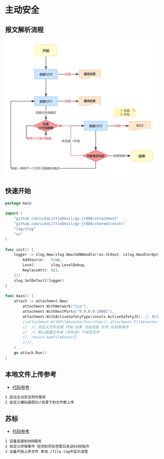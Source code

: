 # 主动安全

## 报文解析流程
![主动安全报文解析流程](../example/attachment/testdata/jt808主动安全.jpg)

## 快速开始

``` go
package main

import (
	"github.com/cuteLittleDevil/go-jt808/attachment"
	"github.com/cuteLittleDevil/go-jt808/shared/consts"
	"log/slog"
	"os"
)

func init() {
	logger := slog.New(slog.NewJSONHandler(os.Stdout, &slog.HandlerOptions{
		AddSource:   true,
		Level:       slog.LevelDebug,
		ReplaceAttr: nil,
	}))
	slog.SetDefault(logger)
}

func main() {
	attach := attachment.New(
		attachment.WithNetwork("tcp"),
		attachment.WithHostPorts("0.0.0.0:10001"),
		attachment.WithActiveSafetyType(consts.ActiveSafetyJS), // 默认苏标 支持黑标 广东标 湖南标 四川标
		//attachment.WithFileEventerFunc(func() attachment.FileEventer {
		//	// 自定义文件处理 开始 结束 当前进度 补传 完成等事件
		//	// 默认新建文件夹（手机号）下保存文件
		//	return &meFileEvent{}
		//}),
	)
	go attach.Run()
}

```

## 本地文件上传参考
- [代码参考](../example/attachment/local/main.go)

``` txt
1 启动主动安全附件服务
2 自定义模拟器把dir目录下的文件都上传

```

## 苏标
- [代码参考](../example/attachment/su_biao/main.go)

``` txt
1 设备连接到808服务
2 自定义终端事件 检测到苏标告警后发送9208指令
3 设备开始上传文件 本地./file.log中显示进度

```


